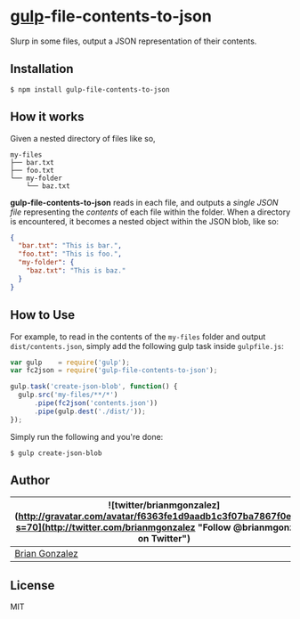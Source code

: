 
[gulp](http://gulpjs.com/)-file-contents-to-json
================================================

Slurp in some files, output a JSON representation of their contents.

Installation
------------

```shell
$ npm install gulp-file-contents-to-json
```


How it works
------------

Given a nested directory of files like so,

```
my-files
├── bar.txt
├── foo.txt
└── my-folder
    └── baz.txt
```

**gulp-file-contents-to-json** reads in each file, and outputs a _single JSON file_ representing the _contents_ of each file within the folder. When a directory is encountered, it becomes a nested object within the JSON blob, like so:

```json
{
  "bar.txt": "This is bar.",
  "foo.txt": "This is foo.",
  "my-folder": {
    "baz.txt": "This is baz."
  }
}
```

How to Use
----------

For example, to read in the contents of the `my-files` folder and output `dist/contents.json`, simply add the following gulp task inside `gulpfile.js`:

```javascript
var gulp    = require('gulp');
var fc2json = require('gulp-file-contents-to-json');

gulp.task('create-json-blob', function() {
  gulp.src('my-files/**/*')
      .pipe(fc2json('contents.json'))
      .pipe(gulp.dest('./dist/'));
});
```

Simply run the following and you're done:

```shell
$ gulp create-json-blob
```

Author
----------
| ![twitter/brianmgonzalez](http://gravatar.com/avatar/f6363fe1d9aadb1c3f07ba7867f0e854?s=70](http://twitter.com/brianmgonzalez "Follow @brianmgonzalez on Twitter") |
|---|
| [Brian Gonzalez](http://briangonzalez.org) |


License
--------

MIT
